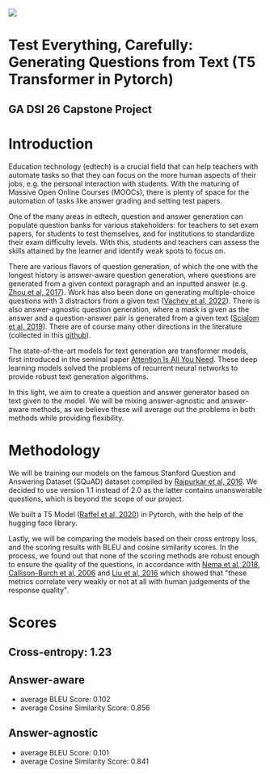 # ![](https://ga-dash.s3.amazonaws.com/production/assets/logo-9f88ae6c9c3871690e33280fcf557f33.png) 
# Test Everything, Carefully: Generating Questions from Text (T5 Transformer in Pytorch)
## GA DSI 26 Capstone Project

# Introduction

Education technology (edtech) is a crucial field that can help teachers with automate tasks so that they can focus on the more human aspects of their jobs, e.g. the personal interaction with students. With the maturing of Massive Open Online Courses (MOOCs), there is plenty of space for the automation of tasks like answer grading and setting test papers.

One of the many areas in edtech, question and answer generation can populate question banks for various stakeholders: for teachers to set exam papers, for students to test themselves, and for institutions to standardize their exam difficulty levels. With this, students and teachers can assess the skills attained by the learner and identify weak spots to focus on.  

There are various flavors of question generation, of which the one with the longest history is answer-aware question generation, where questions are generated from a given context paragraph and an inputted answer (e.g. [Zhou et al, 2017](https://arxiv.org/abs/1704.01792)). Work has also been done on generating multiple-choice questions with 3 distractors from a given text ([Vachev et al, 2022](https://arxiv.org/abs/2201.09012)). There is also answer-agnostic question generation, where a mask is given as the answer and a question-answer pair is generated from a given text ([Scialom et al, 2019](https://aclanthology.org/P19-1604.pdf)). There are of course many other directions in the literature (collected in this [github](https://github.com/teacherpeterpan/Question-Generation-Paper-List)).

The state-of-the-art models for text generation are transformer models, first introduced in the seminal paper [Attention Is All You Need](https://nlp.seas.harvard.edu/2018/04/03/attention.html). These deep learning models solved the problems of recurrent neural networks to provide robust text generation algorithms.

In this light, we aim to create a question and answer generator based on text given to the model. We will be mixing answer-agnostic and answer-aware methods, as we believe these will average out the problems in both methods while providing flexibility.

# Methodology

We will be training our models on the famous Stanford Question and Answering Dataset (SQuAD) dataset compiled by [Rajpurkar et al, 2016](https://arxiv.org/abs/1606.05250). We decided to use version 1.1 instead of 2.0 as the latter contains unanswerable questions, which is beyond the scope of our project.

We built a T5 Model ([Raffel et al, 2020](https://arxiv.org/abs/1910.10683)) in Pytorch, with the help of the hugging face library.

Lastly, we will be comparing the models based on their cross entropy loss, and the scoring results with BLEU and cosine similarity scores. In the process, we found out that none of the scoring methods are robust enough to ensure the quality of the questions, in accordance with [Nema et al, 2018](https://arxiv.org/abs/1808.10192), [Callison-Burch et al, 2006](https://aclanthology.org/E06-1032.pdf) and [Liu et al, 2016](https://arxiv.org/abs/1603.08023v1) which showed that "these metrics correlate very weakly or not at all with human judgements of the response quality".

# Scores
## Cross-entropy: 1.23

## Answer-aware
- average BLEU Score: 0.102
- average Cosine Similarity Score: 0.856

## Answer-agnostic
- average BLEU Score: 0.101
- average Cosine Similarity Score: 0.841
